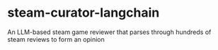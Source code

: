 # steam-curator-langchain
An LLM-based steam game reviewer that parses through hundreds of steam reviews to form an opinion
